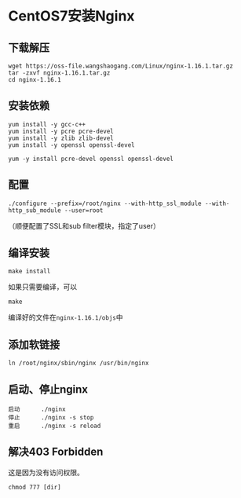 # CentOS7安装Nginx

## 下载解压
```shell
wget https://oss-file.wangshaogang.com/Linux/nginx-1.16.1.tar.gz
tar -zxvf nginx-1.16.1.tar.gz
cd nginx-1.16.1
```

## 安装依赖
```shell
yum install -y gcc-c++
yum install -y pcre pcre-devel
yum install -y zlib zlib-devel
yum install -y openssl openssl-devel

yum -y install pcre-devel openssl openssl-devel
```

## 配置
```shell
./configure --prefix=/root/nginx --with-http_ssl_module --with-http_sub_module --user=root
```
（顺便配置了SSL和sub filter模块，指定了user）
## 编译安装
```shell
make install
```


如果只需要编译，可以
```shell
make
```
编译好的文件在`nginx-1.16.1/objs`中

## 添加软链接
```
ln /root/nginx/sbin/nginx /usr/bin/nginx
```

## 启动、停止nginx
```shell
启动		./nginx
停止		./nginx -s stop
重启		./nginx -s reload
```

## 解决403 Forbidden
这是因为没有访问权限。
```
chmod 777 [dir]
```